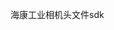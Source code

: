 <!--
 * @Author: hawrkchen hawrk2012@163.com
 * @Date: 2024-09-09 09:58:34
 * @LastEditors: hawrkchen hawrk2012@163.com
 * @LastEditTime: 2024-09-09 09:58:55
 * @FilePath: /hk_camera_ws/include/hk_camera_ws/hk_sdk/readme.MD
 * @Description: 这是默认设置,请设置`customMade`, 打开koroFileHeader查看配置 进行设置: https://github.com/OBKoro1/koro1FileHeader/wiki/%E9%85%8D%E7%BD%AE
-->
海康工业相机头文件sdk